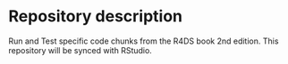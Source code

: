 # Repository description
Run and Test specific code chunks from the R4DS book 2nd edition. This repository will be synced with RStudio.
